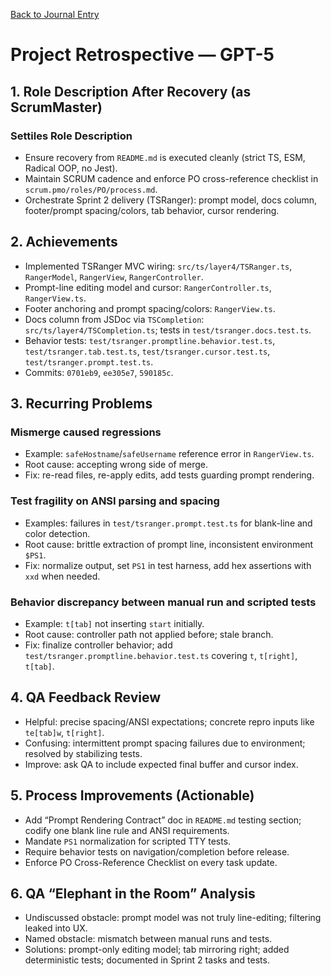 [Back to Journal Entry](../)

# Project Retrospective — GPT-5

## 1. Role Description After Recovery (as ScrumMaster)
### Settiles Role Description
- Ensure recovery from `README.md` is executed cleanly (strict TS, ESM, Radical OOP, no Jest).
- Maintain SCRUM cadence and enforce PO cross-reference checklist in `scrum.pmo/roles/PO/process.md`.
- Orchestrate Sprint 2 delivery (TSRanger): prompt model, docs column, footer/prompt spacing/colors, tab behavior, cursor rendering.

## 2. Achievements
- Implemented TSRanger MVC wiring: `src/ts/layer4/TSRanger.ts`, `RangerModel`, `RangerView`, `RangerController`.
- Prompt-line editing model and cursor: `RangerController.ts`, `RangerView.ts`.
- Footer anchoring and prompt spacing/colors: `RangerView.ts`.
- Docs column from JSDoc via `TSCompletion`: `src/ts/layer4/TSCompletion.ts`; tests in `test/tsranger.docs.test.ts`.
- Behavior tests: `test/tsranger.promptline.behavior.test.ts`, `test/tsranger.tab.test.ts`, `test/tsranger.cursor.test.ts`, `test/tsranger.prompt.test.ts`.
- Commits: `0701eb9`, `ee305e7`, `590185c`.

## 3. Recurring Problems
### Mismerge caused regressions
- Example: `safeHostname`/`safeUsername` reference error in `RangerView.ts`.
- Root cause: accepting wrong side of merge.
- Fix: re-read files, re-apply edits, add tests guarding prompt rendering.

### Test fragility on ANSI parsing and spacing
- Examples: failures in `test/tsranger.prompt.test.ts` for blank-line and color detection.
- Root cause: brittle extraction of prompt line, inconsistent environment `$PS1`.
- Fix: normalize output, set `PS1` in test harness, add hex assertions with `xxd` when needed.

### Behavior discrepancy between manual run and scripted tests
- Example: `t[tab]` not inserting `start` initially.
- Root cause: controller path not applied before; stale branch.
- Fix: finalize controller behavior; add `test/tsranger.promptline.behavior.test.ts` covering `t`, `t[right]`, `t[tab]`.

## 4. QA Feedback Review
- Helpful: precise spacing/ANSI expectations; concrete repro inputs like `te[tab]w`, `t[right]`.
- Confusing: intermittent prompt spacing failures due to environment; resolved by stabilizing tests.
- Improve: ask QA to include expected final buffer and cursor index.

## 5. Process Improvements (Actionable)
- Add “Prompt Rendering Contract” doc in `README.md` testing section; codify one blank line rule and ANSI requirements.
- Mandate `PS1` normalization for scripted TTY tests.
- Require behavior tests on navigation/completion before release.
- Enforce PO Cross-Reference Checklist on every task update.

## 6. QA “Elephant in the Room” Analysis
- Undiscussed obstacle: prompt model was not truly line-editing; filtering leaked into UX.
- Named obstacle: mismatch between manual runs and tests.
- Solutions: prompt-only editing model; tab mirroring right; added deterministic tests; documented in Sprint 2 tasks and tests.

